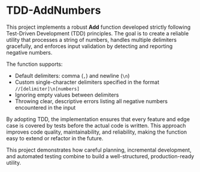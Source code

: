# TDD-AddNumbers

This project implements a robust **Add** function developed strictly following Test-Driven Development (TDD) principles. The goal is to create a reliable utility that processes a string of numbers, handles multiple delimiters gracefully, and enforces input validation by detecting and reporting negative numbers.

The function supports:
- Default delimiters: comma (`,`) and newline (`\n`)
- Custom single-character delimiters specified in the format `//[delimiter]\n[numbers]`
- Ignoring empty values between delimiters
- Throwing clear, descriptive errors listing all negative numbers encountered in the input

By adopting TDD, the implementation ensures that every feature and edge case is covered by tests before the actual code is written. This approach improves code quality, maintainability, and reliability, making the function easy to extend or refactor in the future.

This project demonstrates how careful planning, incremental development, and automated testing combine to build a well-structured, production-ready utility.
